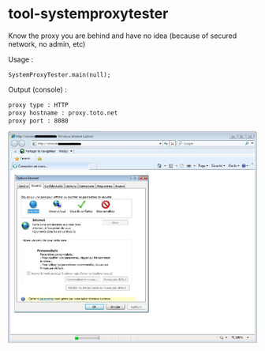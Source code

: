 # tool-systemproxytester
Know the proxy you are behind and have no idea (because of secured network, no admin, etc)

Usage :
```
SystemProxyTester.main(null);
```
 Output (console) :
```
proxy type : HTTP
proxy hostname : proxy.toto.net
proxy port : 8080
```

![alt text](https://raw.githubusercontent.com/damienfremont/tool-systemproxytester/master/hiden_and_secured_system_proxy.jpg "hiden_and_secured_system_proxy")
